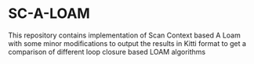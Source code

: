 # SC-A-LOAM
This repository contains implementation of Scan Context based A Loam with some minor modifications to output the results in Kitti format to get a comparison of different loop closure based LOAM algorithms 

